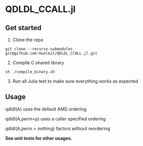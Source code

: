 # QDLDL_CCALL.jl

## Get started

1. Clone the repo
```
git clone --recurse-submodules git@github.com:Huoleit/QDLDL_CCALL.jl.git
```

2. Compile C shared library
```
sh ./compile_binary.sh  
```

3. Run all Julia test to make sure everything works as expected

## Usage 

qdldl(A) uses the default AMD ordering

qdldl(A,perm=p) uses a caller specified ordering

qdldl(A,perm = nothing) factors without reordering

**See unit tests for other usages.**
